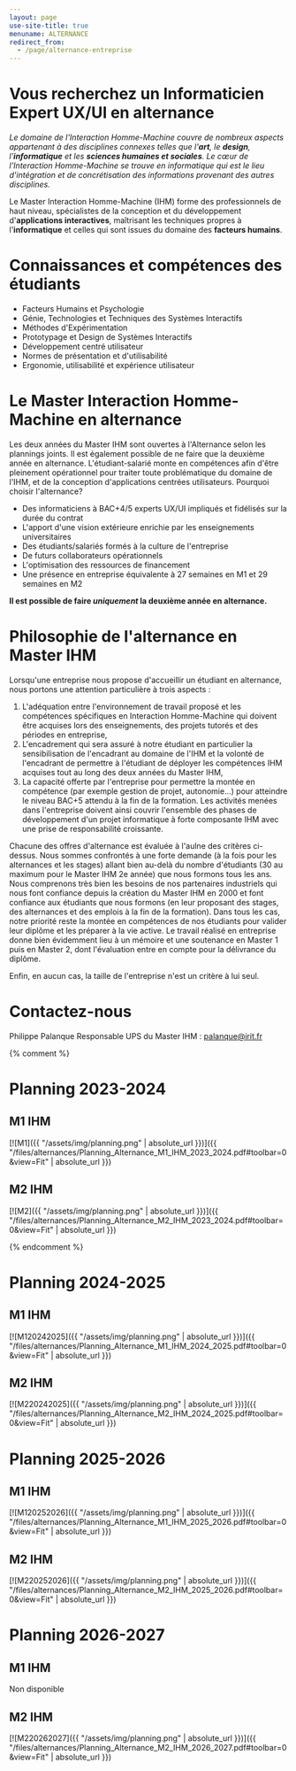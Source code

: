 ```yaml
---
layout: page
use-site-title: true
menuname: ALTERNANCE
redirect_from:
  - /page/alternance-entreprise
---
```


# Vous recherchez un Informaticien Expert UX/UI en alternance

*Le domaine de l'Interaction Homme-Machine couvre de nombreux aspects appartenant à des disciplines connexes 
telles que l'**art**, le **design**, l'**informatique** et les **sciences humaines et sociales**. Le cœur de l'Interaction Homme-Machine se trouve en informatique qui est le lieu d'intégration et de concrétisation des informations provenant des autres disciplines.*

Le Master Interaction Homme-Machine (IHM) forme des professionnels de haut niveau, 
spécialistes de la conception et du développement d'**applications interactives**, maîtrisant les techniques 
propres à l'**informatique** et celles qui sont issues du domaine des **facteurs humains**.

# Connaissances et compétences des étudiants

* Facteurs Humains et Psychologie
* Génie, Technologies et Techniques des Systèmes Interactifs
* Méthodes d'Expérimentation
* Prototypage et Design de Systèmes Interactifs
* Développement centré utilisateur
* Normes de présentation et d'utilisabilité
* Ergonomie, utilisabilité et expérience utilisateur

 
# Le Master Interaction Homme-Machine en alternance

Les deux années du Master IHM sont ouvertes à l'Alternance selon les plannings joints. Il est également possible de ne faire que la deuxième année en alternance. L'étudiant-salarié monte en compétences afin d'être pleinement opérationnel pour traiter toute problématique du domaine de l'IHM, et de la conception d'applications centrées utilisateurs.
Pourquoi choisir l'alternance?

* Des informaticiens à BAC+4/5 experts UX/UI impliqués et fidélisés sur la durée du contrat
* L'apport d'une vision extérieure enrichie par les enseignements universitaires
* Des étudiants/salariés formés à la culture de l'entreprise
* De futurs collaborateurs opérationnels
* L'optimisation des ressources de financement
* Une présence en entreprise équivalente à 27 semaines en M1 et 29 semaines en M2

**Il est possible de faire _uniquement_ la deuxième année en alternance.**

# Philosophie de l'alternance en Master IHM

Lorsqu'une entreprise nous propose d'accueillir un étudiant en alternance, nous portons une attention particulière à trois aspects :

1. L'adéquation entre l'environnement de travail proposé et les compétences spécifiques en Interaction Homme-Machine qui doivent être acquises lors des enseignements, des projets tutorés et des périodes en entreprise,
2. L'encadrement qui sera assuré à notre étudiant en particulier la sensibilisation de l'encadrant au domaine de l'IHM et la volonté de l'encadrant de permettre à l'étudiant de déployer les compétences IHM acquises tout au long des deux années du Master IHM,
3. La capacité offerte par l'entreprise pour permettre la montée en compétence (par exemple gestion de projet, autonomie…) pour atteindre le niveau BAC+5 attendu à la fin de la formation. Les activités menées dans l'entreprise doivent ainsi couvrir l'ensemble des phases de développement d'un projet informatique à forte composante IHM avec une prise de responsabilité croissante.

Chacune des offres d'alternance est évaluée à l'aulne des critères ci-dessus. Nous sommes confrontés à une forte demande (à la fois pour les alternances et les stages) allant bien au-delà du nombre d'étudiants (30 au maximum pour le Master IHM 2e année) que nous formons tous les ans. Nous comprenons très bien les besoins de nos partenaires industriels qui nous font confiance depuis la création du Master IHM en 2000 et font confiance aux étudiants que nous formons (en leur proposant des stages, des alternances et des emplois à la fin de la formation).
Dans tous les cas, notre priorité reste la montée en compétences de nos étudiants pour valider leur diplôme et les préparer à la vie active. Le travail réalisé en entreprise donne bien évidemment lieu à un mémoire et une soutenance en Master 1 puis en Master 2, dont l'évaluation entre en compte pour la délivrance du diplôme.

Enfin, en aucun cas, la taille de l'entreprise n'est un critère à lui seul.

# Contactez-nous

Philippe Palanque Responsable UPS du Master IHM : palanque@irit.fr

{% comment %}
 
# Planning 2023-2024

## M1 IHM 

[![M1]({{ "/assets/img/planning.png" | absolute_url }})]({{ "/files/alternances/Planning_Alternance_M1_IHM_2023_2024.pdf#toolbar=0&amp;view=Fit" | absolute_url }})

## M2 IHM 

[![M2]({{ "/assets/img/planning.png" | absolute_url }})]({{ "/files/alternances/Planning_Alternance_M2_IHM_2023_2024.pdf#toolbar=0&amp;view=Fit" | absolute_url }})

{% endcomment %}

# Planning 2024-2025

## M1 IHM

[![M120242025]({{ "/assets/img/planning.png" | absolute_url }})]({{ "/files/alternances/Planning_Alternance_M1_IHM_2024_2025.pdf#toolbar=0&amp;view=Fit" | absolute_url }})

## M2 IHM 
[![M220242025]({{ "/assets/img/planning.png" | absolute_url }})]({{ "/files/alternances/Planning_Alternance_M2_IHM_2024_2025.pdf#toolbar=0&amp;view=Fit" | absolute_url }})

# Planning 2025-2026

## M1 IHM

[![M120252026]({{ "/assets/img/planning.png" | absolute_url }})]({{ "/files/alternances/Planning_Alternance_M1_IHM_2025_2026.pdf#toolbar=0&amp;view=Fit" | absolute_url }})

## M2 IHM 

[![M220252026]({{ "/assets/img/planning.png" | absolute_url }})]({{ "/files/alternances/Planning_Alternance_M2_IHM_2025_2026.pdf#toolbar=0&amp;view=Fit" | absolute_url }})

# Planning 2026-2027

## M1 IHM

Non disponible

## M2 IHM

[![M220262027]({{ "/assets/img/planning.png" | absolute_url }})]({{ "/files/alternances/Planning_Alternance_M2_IHM_2026_2027.pdf#toolbar=0&amp;view=Fit" | absolute_url }})


